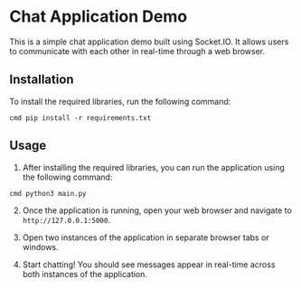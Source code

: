 # Chat Application Demo

This is a simple chat application demo built using Socket.IO. It allows users to communicate with each other in real-time through a web browser.

## Installation

To install the required libraries, run the following command:

`cmd
pip install -r requirements.txt
`

## Usage

1. After installing the required libraries, you can run the application using the following command:

`cmd
python3 main.py
`

2. Once the application is running, open your web browser and navigate to `http://127.0.0.1:5000`.

3. Open two instances of the application in separate browser tabs or windows.

4. Start chatting! You should see messages appear in real-time across both instances of the application.
